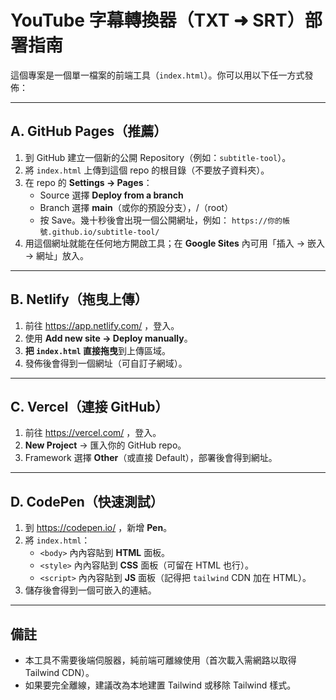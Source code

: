 # YouTube 字幕轉換器（TXT ➜ SRT）部署指南

這個專案是一個單一檔案的前端工具（`index.html`）。你可以用以下任一方式發佈：

---

## A. GitHub Pages（推薦）
1. 到 GitHub 建立一個新的公開 Repository（例如：`subtitle-tool`）。
2. 將 `index.html` 上傳到這個 repo 的根目錄（不要放子資料夾）。
3. 在 repo 的 **Settings → Pages**：
   - Source 選擇 **Deploy from a branch**
   - Branch 選擇 **main**（或你的預設分支），/（root）
   - 按 Save。幾十秒後會出現一個公開網址，例如：
     `https://你的帳號.github.io/subtitle-tool/`
4. 用這個網址就能在任何地方開啟工具；在 **Google Sites** 內可用「插入 → 嵌入 → 網址」放入。

---

## B. Netlify（拖曳上傳）
1. 前往 https://app.netlify.com/ ，登入。
2. 使用 **Add new site → Deploy manually**。
3. **把 `index.html` 直接拖曳**到上傳區域。
4. 發佈後會得到一個網址（可自訂子網域）。

---

## C. Vercel（連接 GitHub）
1. 前往 https://vercel.com/ ，登入。
2. **New Project** → 匯入你的 GitHub repo。
3. Framework 選擇 **Other**（或直接 Default），部署後會得到網址。

---

## D. CodePen（快速測試）
1. 到 https://codepen.io/ ，新增 **Pen**。
2. 將 `index.html`：
   - `<body>` 內內容貼到 **HTML** 面板。
   - `<style>` 內內容貼到 **CSS** 面板（可留在 HTML 也行）。
   - `<script>` 內內容貼到 **JS** 面板（記得把 `tailwind` CDN 加在 HTML）。
3. 儲存後會得到一個可嵌入的連結。

---

## 備註
- 本工具不需要後端伺服器，純前端可離線使用（首次載入需網路以取得 Tailwind CDN）。
- 如果要完全離線，建議改為本地建置 Tailwind 或移除 Tailwind 樣式。
